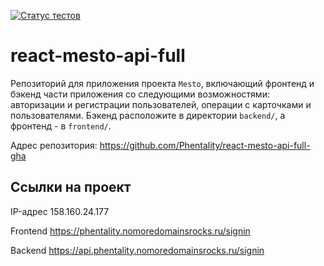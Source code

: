 [![Статус тестов](../../actions/workflows/tests.yml/badge.svg)](../../actions/workflows/tests.yml)

# react-mesto-api-full
Репозиторий для приложения проекта `Mesto`, включающий фронтенд и бэкенд части приложения со следующими возможностями: авторизации и регистрации пользователей, операции с карточками и пользователями. Бэкенд расположите в директории `backend/`, а фронтенд - в `frontend/`. 

Адрес репозитория: https://github.com/Phentality/react-mesto-api-full-gha

## Ссылки на проект

IP-адрес 158.160.24.177

Frontend https://phentality.nomoredomainsrocks.ru/signin

Backend https://api.phentality.nomoredomainsrocks.ru/signin

